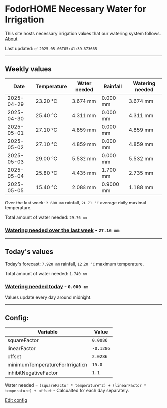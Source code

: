 # FodorHOME Necessary Water for Irrigation

This site hosts necessary irrigation values that our watering system follows. [About](https://github.com/redyau/irrigation)

Last updated: ✅ `2025-05-06T05:41:39.673665`

---

## Weekly values

| Date | Temperature | Water needed | Rainfall | Watering needed |
|-----|-----|-----|-----|-----|
| 2025-04-29 | 23.20 °C | 3.674 mm | 0.000 mm | 3.674 mm |
| 2025-04-30 | 25.40 °C | 4.311 mm | 0.000 mm | 4.311 mm |
| 2025-05-01 | 27.10 °C | 4.859 mm | 0.000 mm | 4.859 mm |
| 2025-05-02 | 27.10 °C | 4.859 mm | 0.000 mm | 4.859 mm |
| 2025-05-03 | 29.00 °C | 5.532 mm | 0.000 mm | 5.532 mm |
| 2025-05-04 | 25.80 °C | 4.435 mm | 1.700 mm | 2.735 mm |
| 2025-05-05 | 15.40 °C | 2.088 mm | 0.9000 mm | 1.188 mm |


Over the last week: `2.600 mm` rainfall, `24.71 °C` average daily maximal temperature.

Total amount of water needed: `29.76 mm`

### [Watering needed over the last week](lastweek.txt) - `27.16 mm`

---

## Today's values

Today's forecast: `7.920 mm` rainfall, `12.20 °C` maximum temperature.

Total amount of water needed: `1.740 mm`

### [Watering needed today](today.txt) - `0.000 mm`

Values update every day around midnight.

---

## Config:

| Variable | Value |
|-----|-----|
| squareFactor | `0.0086` |
| linearFactor | `-0.1286` |
| offset | `2.0286` |
| minimumTemperatureForIrrigation | `15.0` |
| inhibitNegativeFactor | `1.1` |

Water needed = `(squareFactor * temperature^2) + (linearFactor * temperature) + offset` - Calcualted for each day separately.

[Edit config](https://github.com/RedyAu/irrigation/edit/main/config.json)

